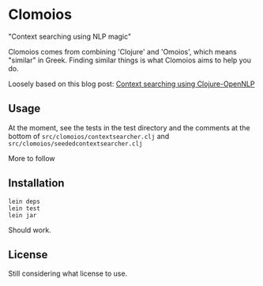 # Clomoios

"Context searching using NLP magic"

Clomoios comes from combining 'Clojure' and 'Omoios', which means "similar" in
Greek. Finding similar things is what Clomoios aims to help you do.

Loosely based on this blog post: [Context searching using Clojure-OpenNLP](http://writequit.org/blog/?p=351)

## Usage

At the moment, see the tests in the test directory and the
comments at the bottom of `src/clomoios/contextsearcher.clj` and
`src/clomoios/seededcontextsearcher.clj`

More to follow

## Installation

    lein deps
    lein test
    lein jar

Should work.

## License

Still considering what license to use.
